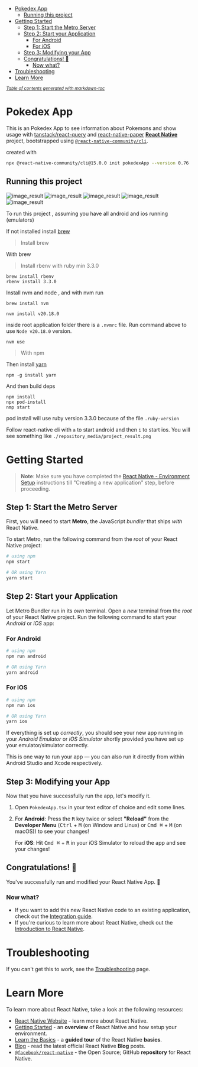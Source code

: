 - [Pokedex App](#pokedex-app)
  * [Running this project](#running-this-project)
- [Getting Started](#getting-started)
  * [Step 1: Start the Metro Server](#step-1--start-the-metro-server)
  * [Step 2: Start your Application](#step-2--start-your-application)
    + [For Android](#for-android)
    + [For iOS](#for-ios)
  * [Step 3: Modifying your App](#step-3--modifying-your-app)
  * [Congratulations! :tada:](#congratulations---tada-)
    + [Now what?](#now-what-)
- [Troubleshooting](#troubleshooting)
- [Learn More](#learn-more)

<small><i><a href='http://ecotrust-canada.github.io/markdown-toc/'>Table of contents generated with markdown-toc</a></i></small>

# Pokedex App
This is an Pokedex App to see information about Pokemons and show usage with [tanstack/react-query](https://tanstack.com/query/latest) and [react-native-paper](https://reactnativepaper.com/) [**React Native**](https://reactnative.dev) project,  bootstrapped using [`@react-native-community/cli`](https://github.com/react-native-community/cli).

created with 
```sh
npx @react-native-community/cli@15.0.0 init pokedexApp --version 0.76
```

## Running this project
![image_result](./repository_media/project_result.png)
![image_result](./repository_media/project_result2.png)
![image_result](./repository_media/project_result3.png)
![image_result](./repository_media/project_result4.png)
![image_result](./repository_media/project_result5.png)


To run this project , assuming you have all android and ios running (emulators) 

If not installed install [brew](https://brew.sh/)

> Install brew 

With brew 
> Install rbenv with ruby min 3.3.0

```shell
brew install rbenv
rbenv install 3.3.0
```


Install nvm and node , and with nvm run 

```shell
brew install nvm
```

```shell
nvm install v20.18.0
```
inside root application folder  there is a `.nvmrc` file. Run command above to use `Node v20.18.0` version. 

```shell
nvm use 
``` 
> With npm

Then install [yarn](https://classic.yarnpkg.com/lang/en/docs/install/)

```shell
npm -g install yarn
```

And then build deps
```shell
npm install
npx pod-install
nmp start
```

pod install will use ruby version 3.3.0 because of the file `.ruby-version`


Follow react-native cli with `a` to start android and then `i` to start ios. You will see something like `./repository_media/project_result.png`

# Getting Started

>**Note**: Make sure you have completed the [React Native - Environment Setup](https://reactnative.dev/docs/environment-setup) instructions till "Creating a new application" step, before proceeding.

## Step 1: Start the Metro Server

First, you will need to start **Metro**, the JavaScript _bundler_ that ships _with_ React Native.

To start Metro, run the following command from the _root_ of your React Native project:

```bash
# using npm
npm start

# OR using Yarn
yarn start
```

## Step 2: Start your Application

Let Metro Bundler run in its _own_ terminal. Open a _new_ terminal from the _root_ of your React Native project. Run the following command to start your _Android_ or _iOS_ app:

### For Android

```bash
# using npm
npm run android

# OR using Yarn
yarn android
```

### For iOS

```bash
# using npm
npm run ios

# OR using Yarn
yarn ios
```

If everything is set up _correctly_, you should see your new app running in your _Android Emulator_ or _iOS Simulator_ shortly provided you have set up your emulator/simulator correctly.

This is one way to run your app — you can also run it directly from within Android Studio and Xcode respectively.

## Step 3: Modifying your App

Now that you have successfully run the app, let's modify it.

1. Open `PokedexApp.tsx` in your text editor of choice and edit some lines.
2. For **Android**: Press the <kbd>R</kbd> key twice or select **"Reload"** from the **Developer Menu** (<kbd>Ctrl</kbd> + <kbd>M</kbd> (on Window and Linux) or <kbd>Cmd ⌘</kbd> + <kbd>M</kbd> (on macOS)) to see your changes!

   For **iOS**: Hit <kbd>Cmd ⌘</kbd> + <kbd>R</kbd> in your iOS Simulator to reload the app and see your changes!

## Congratulations! :tada:

You've successfully run and modified your React Native App. :partying_face:

### Now what?

- If you want to add this new React Native code to an existing application, check out the [Integration guide](https://reactnative.dev/docs/integration-with-existing-apps).
- If you're curious to learn more about React Native, check out the [Introduction to React Native](https://reactnative.dev/docs/getting-started).

# Troubleshooting

If you can't get this to work, see the [Troubleshooting](https://reactnative.dev/docs/troubleshooting) page.

# Learn More

To learn more about React Native, take a look at the following resources:

- [React Native Website](https://reactnative.dev) - learn more about React Native.
- [Getting Started](https://reactnative.dev/docs/environment-setup) - an **overview** of React Native and how setup your environment.
- [Learn the Basics](https://reactnative.dev/docs/getting-started) - a **guided tour** of the React Native **basics**.
- [Blog](https://reactnative.dev/blog) - read the latest official React Native **Blog** posts.
- [`@facebook/react-native`](https://github.com/facebook/react-native) - the Open Source; GitHub **repository** for React Native.
